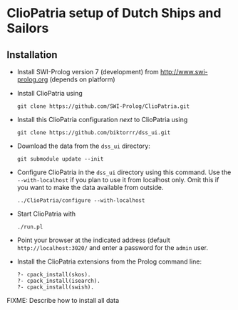 # ClioPatria setup of Dutch Ships and Sailors

## Installation

  - Install SWI-Prolog version 7 (development) from
    http://www.swi-prolog.org (depends on platform)
  - Install ClioPatria using

	```
	git clone https://github.com/SWI-Prolog/ClioPatria.git
	```

  - Install this ClioPatria configuration *next* to
    ClioPatria using

	```
	git clone https://github.com/biktorrr/dss_ui.git
	```

  - Download the data from the `dss_ui` directory:

	```
	git submodule update --init
	```

  - Configure ClioPatria in the `dss_ui` directory using this
    command.  Use the `--with-localhost` if you plan to use
    it from localhost only.  Omit this if you want to make
    the data available from outside.

	```
	../ClioPatria/configure --with-localhost
	```

  - Start ClioPatria with

	```
	./run.pl
	```

  - Point your browser at the indicated address (default
    `http://localhost:3020/` and enter a password for the
    `admin` user.

  - Install the ClioPatria extensions from the Prolog command
    line:

	```{prolog}
	?- cpack_install(skos).
	?- cpack_install(isearch).
	?- cpack_install(swish).
	```

FIXME: Describe how to install all data
